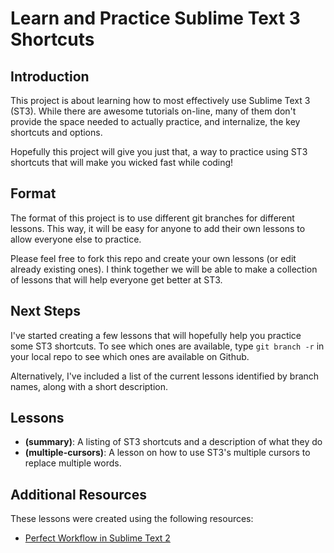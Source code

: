 # Learn and Practice Sublime Text 3 Shortcuts

## Introduction
This project is about learning how to most effectively use Sublime Text 3 (ST3). While there are awesome tutorials on-line, many of them don't provide the space needed to actually practice, and internalize, the key shortcuts and options.

Hopefully this project will give you just that, a way to practice using ST3 shortcuts that will make you wicked fast while coding!

## Format
The format of this project is to use different git branches for different lessons. This way, it will be easy for anyone to add their own lessons to allow everyone else to practice.

Please feel free to fork this repo and create your own lessons (or edit already existing ones). I think together we will be able to make a collection of lessons that will help everyone get better at ST3.

## Next Steps
I've started creating a few lessons that will hopefully help you practice some ST3 shortcuts. To see which ones are available, type `git branch -r` in your local repo to see which ones are available on Github.

Alternatively, I've included a list of the current lessons identified by branch names, along with a short description.

## Lessons

* **(summary)**: A listing of ST3 shortcuts and a description of what they do
* **(multiple-cursors)**: A lesson on how to use ST3's multiple cursors to replace multiple words.

## Additional Resources
These lessons were created using the following resources:

*  [Perfect Workflow in Sublime Text 2](https://code.tutsplus.com/courses/perfect-workflow-in-sublime-text-2/)
